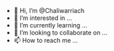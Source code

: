 - 👋 Hi, I’m @Chaliwarriach
- 👀 I’m interested in ...
- 🌱 I’m currently learning ...
- 💞️ I’m looking to collaborate on ...
- 📫 How to reach me ...

<!---
Chaliwarriach/Chaliwarriach is a ✨ special ✨ repository because its `README.md` (this file) appears on your GitHub profile.
You can click the Preview link to take a look at your changes.
--->
